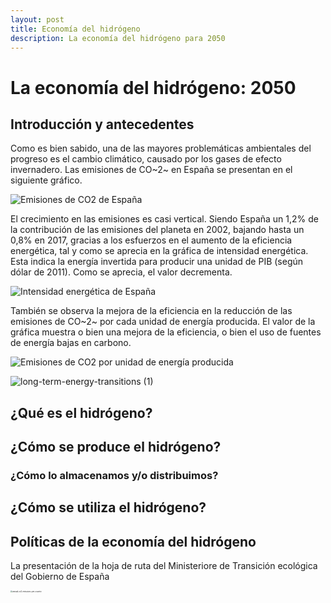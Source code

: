 ```yaml
---
layout: post
title: Economía del hidrógeno
description: La economía del hidrógeno para 2050
---
```




# La economía del hidrógeno: 2050

## Introducción y antecedentes

Como es bien sabido, una de las mayores problemáticas ambientales del progreso es el cambio climático, causado por los gases de efecto invernadero. Las emisiones de CO~2~ en España se presentan en el siguiente gráfico.

![Emisiones de CO2 de España](https://i.loli.net/2020/10/23/xpD7ij4VdvMgK8o.png)

El crecimiento en las emisiones es casi vertical. Siendo España un 1,2% de la contribución de las emisiones del planeta en 2002, bajando hasta un 0,8% en 2017, gracias a los esfuerzos en el aumento de la eficiencia energética, tal y como se aprecia en la gráfica de intensidad energética. Esta indica la energía invertida para producir una unidad de PIB (según dólar de 2011). Como se aprecia, el valor decrementa.

![Intensidad energética de España](https://i.loli.net/2020/10/23/rqbznopliITsZvM.png)

También se observa la mejora de la eficiencia en la reducción de las emisiones de CO~2~ por cada unidad de energía producida. El valor de la gráfica muestra o bien una mejora de la eficiencia, o bien el uso de fuentes de energía bajas en carbono.

![Emisiones de CO2 por unidad de energía producida](https://i.loli.net/2020/10/23/GYKjUVIuzNhM3WO.png)

![long-term-energy-transitions (1)](https://i.loli.net/2020/10/23/r5ti6dwAOshmoSC.png)

## ¿Qué es el hidrógeno?

## ¿Cómo se produce el hidrógeno?

### ¿Cómo lo almacenamos y/o distribuimos?

## ¿Cómo se utiliza el hidrógeno?

## Políticas de la economía del hidrógeno



La presentación de la hoja de ruta del Ministeriore de Transición ecológica del Gobierno de España

<img src="https://i.loli.net/2020/10/23/xpD7ij4VdvMgK8o.png" alt="annual-co2-emissions-per-country" style="zoom:20%;" />
